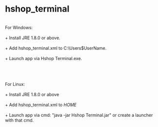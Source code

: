 # hshop_terminal

<br>For Windows:</br>
    <br>    + Install JRE 1.8.0 or above.</br>
    <br>    + Add hshop_terminal.xml to C:\Users\$UserName\.</br>
    <br>    + Launch app via Hshop Terminal.exe.</br>
<br></br>    
<br>For Linux:</br>
    <br>+ Install JRE 1.8.0 or above</br>
    <br>+ Add hshop_terminal.xml to $HOME$</br>
    <br>+ Launch app via cmd: "java -jar Hshop Terminal.jar" or create a launcher with that cmd.</br>
   
